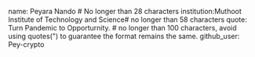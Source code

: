 name: Peyara Nando # No longer than 28 characters
institution:Muthoot Institute of Technology and Science# no longer than 58 characters
quote: Turn Pandemic to Opporturnity. # no longer than 100 characters, avoid using quotes(") to guarantee the format remains the same.
github_user: Pey-crypto